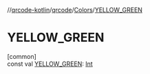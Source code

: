 //[qrcode-kotlin](../../../index.md)/[qrcode](../index.md)/[Colors](index.md)/[YELLOW_GREEN](-y-e-l-l-o-w_-g-r-e-e-n.md)

# YELLOW_GREEN

[common]\
const val [YELLOW_GREEN](-y-e-l-l-o-w_-g-r-e-e-n.md): [Int](https://kotlinlang.org/api/latest/jvm/stdlib/kotlin/-int/index.html)
